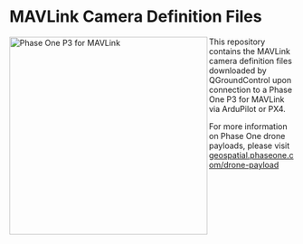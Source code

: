 # MAVLink Camera Definition Files

<a href="https://geospatial.phaseone.com/drone-payload/">
    <img align="left" alt="Phase One P3 for MAVLink" width="350" src="https://user-images.githubusercontent.com/8792838/203020924-34bb4826-ef57-4833-b03f-158c11f231dc.png">
</a>

This repository contains the MAVLink camera definition files downloaded by QGroundControl upon connection to a Phase One P3 for MAVLink via ArduPilot or PX4.

For more information on Phase One drone payloads, please visit [geospatial.phaseone.com/drone-payload](https://geospatial.phaseone.com/drone-payload/)

<!--<a href="https://www.youtube.com/watch?v=DVBso7ujnF0">
    <img align="left" alt="Watch on YouTube" width="300" src="https://img.youtube.com/vi/DVBso7ujnF0/0.jpg">
</a>-->
